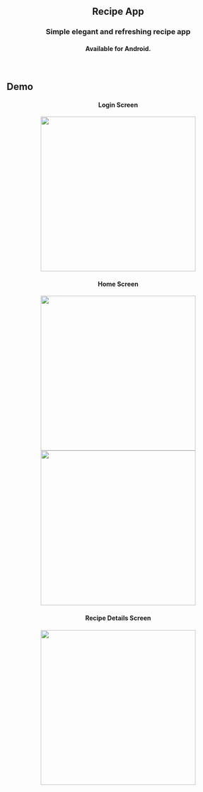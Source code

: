 <h2 align="center">
Recipe App
</h2>

<h3 align="center">
Simple elegant and refreshing recipe app
</h3>

<h4 align="center">
Available for Android.
</h4>

<br>

## Demo

<h4 align="center">
Login Screen
</h4>

<p align="center">
   <img width=350 src="./drawable/login_screen.png" />
</p>

<h4 align="center">
Home Screen
</h4>

<p align="center">
   <img width=350 src="./drawable/home_screen1.png" />
   <img width=350 src="./drawable/home_screen2.png" />
</p>

<h4 align="center">
Recipe Details Screen
</h4>

<p align="center">
   <img width=350 src="./drawable/recipe_details.png" />
</p>

